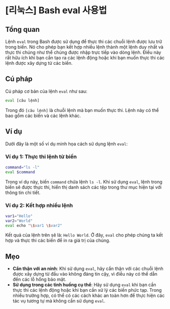 # [리눅스] Bash eval 사용법

## Tổng quan
Lệnh `eval` trong Bash được sử dụng để thực thi các chuỗi lệnh được lưu trữ trong biến. Nó cho phép bạn kết hợp nhiều lệnh thành một lệnh duy nhất và thực thi chúng như thể chúng được nhập trực tiếp vào dòng lệnh. Điều này rất hữu ích khi bạn cần tạo ra các lệnh động hoặc khi bạn muốn thực thi các lệnh được xây dựng từ các biến.

## Cú pháp
Cú pháp cơ bản của lệnh `eval` như sau:

```bash
eval [câu lệnh]
```

Trong đó `[câu lệnh]` là chuỗi lệnh mà bạn muốn thực thi. Lệnh này có thể bao gồm các biến và các lệnh khác.

## Ví dụ
Dưới đây là một số ví dụ minh họa cách sử dụng lệnh `eval`:

### Ví dụ 1: Thực thi lệnh từ biến
```bash
command="ls -l"
eval $command
```
Trong ví dụ này, biến `command` chứa lệnh `ls -l`. Khi sử dụng `eval`, lệnh trong biến sẽ được thực thi, hiển thị danh sách các tệp trong thư mục hiện tại với thông tin chi tiết.

### Ví dụ 2: Kết hợp nhiều lệnh
```bash
var1="Hello"
var2="World"
eval echo "\$var1 \$var2"
```
Kết quả của lệnh trên sẽ là: `Hello World`. Ở đây, `eval` cho phép chúng ta kết hợp và thực thi các biến để in ra giá trị của chúng.

## Mẹo
- **Cẩn thận với an ninh**: Khi sử dụng `eval`, hãy cẩn thận với các chuỗi lệnh được xây dựng từ đầu vào không đáng tin cậy, vì điều này có thể dẫn đến các lỗ hổng bảo mật.
- **Sử dụng trong các tình huống cụ thể**: Hãy sử dụng `eval` khi bạn cần thực thi các lệnh động hoặc khi bạn cần xử lý các biến phức tạp. Trong nhiều trường hợp, có thể có các cách khác an toàn hơn để thực hiện các tác vụ tương tự mà không cần sử dụng `eval`.